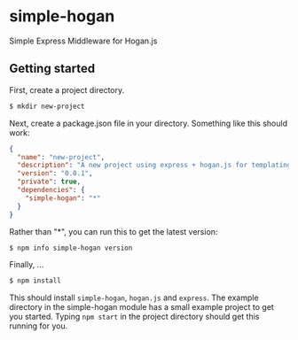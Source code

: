 simple-hogan
============

Simple Express Middleware for Hogan.js


## Getting started

First, create a project directory.
```bash
$ mkdir new-project
```

Next, create a package.json file in your directory. Something like this should work:
```json
{
  "name": "new-project",
  "description": "A new project using express + hogan.js for templating",
  "version": "0.0.1",
  "private": true,
  "dependencies": {
    "simple-hogan": "*"
  }
}
```

Rather than "*", you can run this to get the latest version:
```bash
$ npm info simple-hogan version
```

Finally, ...
```bash
$ npm install
```

This should install `simple-hogan`, `hogan.js` and `express`. The example directory in the simple-hogan module has a small example project to get you started. Typing `npm start` in the project directory should get this running for you.
